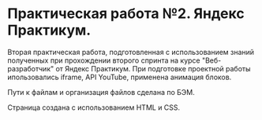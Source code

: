 # Практическая работа №2. Яндекс Практикум.

Вторая практическая работа, подготовленная с использованием знаний полученных при прохождении второго спринта на курсе "Веб-разработчик" от Яндекс Практикум. При подготовке проектной работы ипользовались iframe, API YouTube, применена анимация блоков.

Пути к файлам и организация файлов сделана по БЭМ.

Страница создана с использованием HTML и CSS.
